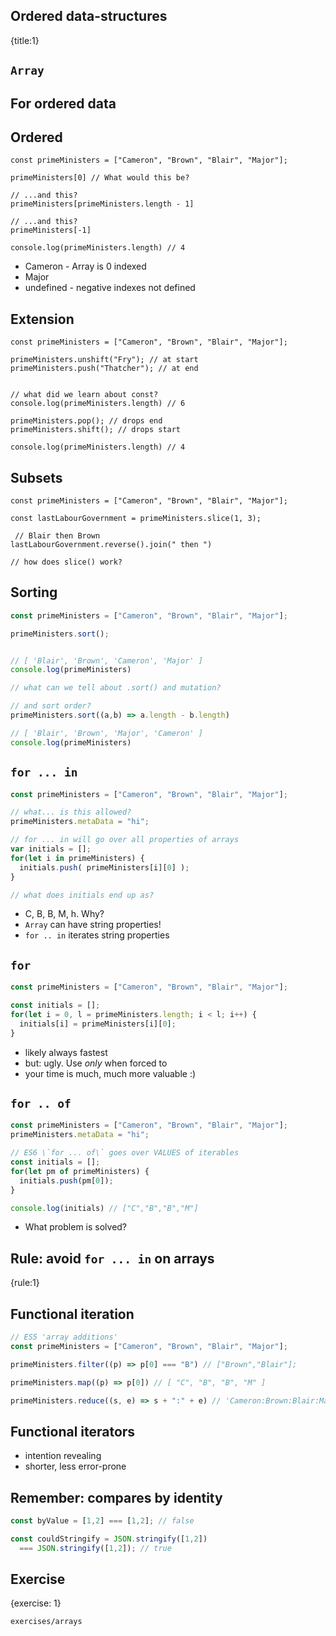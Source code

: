 ## Ordered data-structures
{title:1}

## `Array`

## For ordered data

<!-- TODO lookup some nice order-dependent challenges -->

## Ordered

```script
const primeMinisters = ["Cameron", "Brown", "Blair", "Major"];

primeMinisters[0] // What would this be?

// ...and this?
primeMinisters[primeMinisters.length - 1] 

// ...and this?
primeMinisters[-1] 

console.log(primeMinisters.length) // 4
```

<ul>
  <li class=fragment>Cameron - Array is 0 indexed</li>
  <li class=fragment>Major</li>
  <li class=fragment>undefined - negative indexes not defined</li>
</ul>

## Extension

```script
const primeMinisters = ["Cameron", "Brown", "Blair", "Major"];

primeMinisters.unshift("Fry"); // at start
primeMinisters.push("Thatcher"); // at end


// what did we learn about const?
console.log(primeMinisters.length) // 6

primeMinisters.pop(); // drops end
primeMinisters.shift(); // drops start

console.log(primeMinisters.length) // 4
```

## Subsets

```script
const primeMinisters = ["Cameron", "Brown", "Blair", "Major"];

const lastLabourGovernment = primeMinisters.slice(1, 3);

 // Blair then Brown
lastLabourGovernment.reverse().join(" then ")

// how does slice() work?
```

## Sorting

```javascript
const primeMinisters = ["Cameron", "Brown", "Blair", "Major"];

primeMinisters.sort();


// [ 'Blair', 'Brown', 'Cameron', 'Major' ]
console.log(primeMinisters)

// what can we tell about .sort() and mutation?

// and sort order?
primeMinisters.sort((a,b) => a.length - b.length)

// [ 'Blair', 'Brown', 'Major', 'Cameron' ]
console.log(primeMinisters)
```



## `for ... in`

```javascript
const primeMinisters = ["Cameron", "Brown", "Blair", "Major"];

// what... is this allowed?
primeMinisters.metaData = "hi";

// for ... in will go over all properties of arrays
var initials = [];
for(let i in primeMinisters) {
  initials.push( primeMinisters[i][0] );
}

// what does initials end up as?
```

<ul>
  <li class=fragment>C, B, B, M, h. Why?</li>
  <li class=fragment><code>Array</code> can have string properties!</li>
  <li class=fragment><code>for .. in</code> iterates string properties</li>
</ul>


## `for`

```javascript
const primeMinisters = ["Cameron", "Brown", "Blair", "Major"];

const initials = [];
for(let i = 0, l = primeMinisters.length; i < l; i++) {
  initials[i] = primeMinisters[i][0];
}
```

- likely always fastest
- but: ugly. Use *only* when forced to
- your time is much, much more valuable :)



## `for .. of`

```javascript
const primeMinisters = ["Cameron", "Brown", "Blair", "Major"];
primeMinisters.metaData = "hi";

// ES6 \`for ... of\` goes over VALUES of iterables
const initials = [];
for(let pm of primeMinisters) {
  initials.push(pm[0]);
}

console.log(initials) // ["C","B","B","M"]
```

- What problem is solved?

## Rule: avoid `for ... in` on arrays
{rule:1}

## Functional iteration

```javascript
// ES5 'array additions'
const primeMinisters = ["Cameron", "Brown", "Blair", "Major"];

primeMinisters.filter((p) => p[0] === "B") // ["Brown","Blair"];

primeMinisters.map((p) => p[0]) // [ "C", "B", "B", "M" ]

primeMinisters.reduce((s, e) => s + ":" + e) // 'Cameron:Brown:Blair:Major'
```

## Functional iterators

- intention revealing
- shorter, less error-prone

## Remember: compares by identity

```javascript
const byValue = [1,2] === [1,2]; // false

const couldStringify = JSON.stringify([1,2]) 
  === JSON.stringify([1,2]); // true
```

## Exercise
{exercise: 1}

    exercises/arrays

